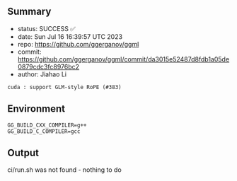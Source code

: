 ## Summary

- status: SUCCESS ✅
- date:   Sun Jul 16 16:39:57 UTC 2023
- repo:   https://github.com/ggerganov/ggml
- commit: https://github.com/ggerganov/ggml/commit/da3015e52487d8fdb1a05de0879cdc3fc8976bc2
- author: Jiahao Li
```
cuda : support GLM-style RoPE (#383)
```

## Environment

```
GG_BUILD_CXX_COMPILER=g++
GG_BUILD_C_COMPILER=gcc
```

## Output

ci/run.sh was not found - nothing to do
